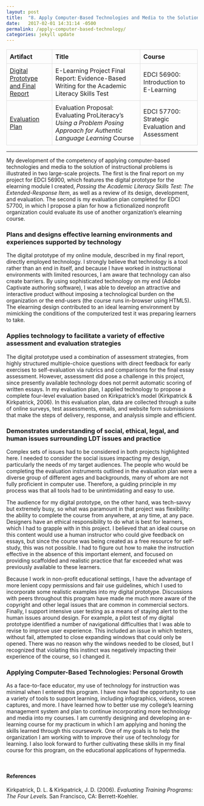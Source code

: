 ```yaml
---
layout: post
title:  "8. Apply Computer-Based Technologies and Media to the Solution of Instructional Problems"
date:   2017-02-01 14:31:14 -0500
permalink: /apply-computer-based-technology/
categories: jekyll update
---
```

<style>
table {
    border-collapse: collapse;
    width: 100%;
}

td, th {
    border: 1px solid #dddddd;
    text-align: left;
    padding: 8px;
}

</style>

| Artifact       | Title      | Course  |
| ---------------|------------| --------|
| [Digital Prototype and Final Report]({{site.url}}/docs/Wochna_EDCI569_DigitalPrototypeFinalReport.pdf)| E-Learning Project Final Report: Evidence-Based Writing for the Academic Literacy Skills Test | EDCI 56900: Introduction to E-Learning|
| [Evaluation Plan]({{site.url}}/docs/Wochna_EDCI577_EvaluationPlan.pdf)| Evaluation Proposal: Evaluating ProLiteracy’s *Using a Problem Posing Approach for Authentic Language Learning* Course | EDCI 57700: Strategic Evaluation and Assessment|

-----
<p></p>

My development of the competency of applying computer-based technologies and media to the solution of instructional problems is illustrated in two large-scale projects. The first is the final report on my project for EDCI 56900, which features the digital prototype for the elearning module I created, *Passing the Academic Literacy Skills Test: The Extended-Response Item*, as well as a review of its design, development, and evaluation. The second is my evaluation plan completed for EDCI 57700, in which I propose a plan for how a fictionalized nonprofit organization could evaluate its use of another organization’s elearning course.

### Plans and designs effective learning environments and experiences supported by technology

The digital prototype of my online module, described in my final report, directly employed technology. I strongly believe that technology is a tool rather than an end in itself, and because I have worked in instructional environments with limited resources, I am aware that technology can also create barriers. By using sophisticated technology on my end (Adobe Captivate authoring software), I was able to develop an attractive and interactive product without imposing a technological burden on the organization or the end-users (the course runs in-browser using HTML5). The elearning design contributed to an ideal learning environment by mimicking the conditions of the computerized test it was preparing learners to take.

### Applies technology to facilitate a variety of effective assessment and evaluation strategies

The digital prototype used a combination of assessment strategies, from highly structured multiple-choice questions with direct feedback for early exercises to self-evaluation via rubrics and comparisons for the final essay assessment. However, assessment did pose a challenge in this project, since presently available technology does not permit automatic scoring of written essays. In my evaluation plan, I applied technology to propose a complete four-level evaluation based on Kirkpatrick’s model (Kirkpatrick & Kirkpatrick, 2006). In this evaluation plan, data are collected through a suite of online surveys, test assessments, emails, and website form submissions that make the steps of delivery, response, and analysis simple and efficient.

### Demonstrates understanding of social, ethical, legal, and human issues surrounding LDT issues and practice

Complex sets of issues had to be considered in both projects highlighted here. I needed to consider the social issues impacting my design, particularly the needs of my target audiences. The people who would be completing the evaluation instruments outlined in the evaluation plan were a diverse group of different ages and backgrounds, many of whom are not fully proficient in computer use. Therefore, a guiding principle in my process was that all tools had to be unintimidating and easy to use.

The audience for my digital prototype, on the other hand, was tech-savvy but extremely busy, so what was paramount in that project was flexibility: the ability to complete the course from anywhere, at any time, at any pace. Designers have an ethical responsibility to do what is best for learners, which I had to grapple with in this project. I believed that an ideal course on this content would use a human instructor who could give feedback on essays, but since the course was being created as a free resource for self-study, this was not possible. I had to figure out how to make the instruction effective in the absence of this important element, and focused on providing scaffolded and realistic practice that far exceeded what was previously available to these learners.

Because I work in non-profit educational settings, I have the advantage of more lenient copy permissions and fair use guidelines, which I used to incorporate some realistic examples into my digital prototype. Discussions with peers throughout this program have made me much more aware of the copyright and other legal issues that are common in commercial sectors. Finally, I support intensive user testing as a means of staying alert to the human issues around design. For example, a pilot test of my digital prototype identified a number of navigational difficulties that I was able to revise to improve user experience. This included an issue in which testers, without fail, attempted to close expanding windows that could only be opened. There was no reason why the windows needed to be closed, but I recognized that violating this instinct was negatively impacting their experience of the course, so I changed it.

### Applying Computer-Based Technologies: Personal Growth

As a face-to-face educator, my use of technology for instruction was minimal when I entered this program. I have now had the opportunity to use a variety of tools to support learning, including infographics, videos, screen captures, and more. I have learned how to better use my college’s learning management system and plan to continue incorporating more technology and media into my courses. I am currently designing and developing an e-learning course for my practicum in which I am applying and honing the skills learned through this coursework. One of my goals is to help the organization I am working with to improve their use of technology for learning. I also look forward to further cultivating these skills in my final course for this program, on the educational applications of hypermedia.

<br>


#### References
<p style="font-size:12px;">

Kirkpatrick, D. L. & Kirkpatrick, J. D. (2006). <i>Evaluating Training Programs: The Four Levels.</i> San Francisco, CA: Berrett-Koehler.
</p>

